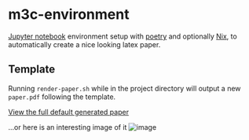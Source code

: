 # m3c-environment

[Jupyter notebook](https://jupyter.org) environment setup with [poetry](https://python-poetry.org) and optionally [Nix](https://nixos.org), to automatically create a nice looking latex paper.

## Template
Running `render-paper.sh` while in the project directory will output a new `paper.pdf` following the template.

[View the full default generated paper](paper.pdf)

...or here is an interesting image of it
![image](https://user-images.githubusercontent.com/25110595/150662523-a63f0347-d01b-4cd4-b05d-79803c84edc5.png)

